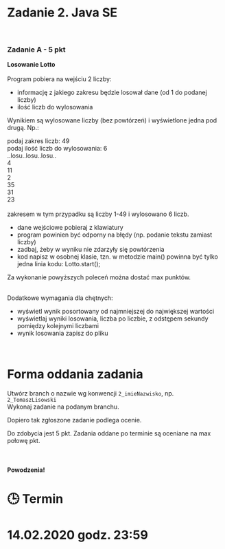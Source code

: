 # Zadanie 2. Java SE
​
### Zadanie A - 5 pkt
<b>Losowanie Lotto</b><br/><br/>
Program pobiera na wejściu 2 liczby: <br/>
- informację z jakiego zakresu będzie losował dane (od 1 do podanej liczby) <br/>
- ilość liczb do wylosowania <br/>


Wynikiem są wylosowane liczby (bez powtórzeń) i wyświetlone jedna pod drugą.
Np.: <br/>

podaj zakres liczb: 49 <br/>
podaj ilość liczb do wylosowania: 6 <br/>
..losu..losu..losu.. <br/>
4<br/>
11<br/>
2<br/>
35<br/>
31<br/>
23<br/>
<br/>zakresem w tym przypadku są liczby 1-49 i wylosowano 6 liczb.
​
- dane wejściowe pobieraj z klawiatury
- program powinien być odporny na błędy (np. podanie tekstu zamiast liczby)
- zadbaj, żeby w wyniku nie zdarzyły się powtórzenia
- kod napisz w osobnej klasie, tzn. w metodzie main() powinna być tylko jedna linia kodu: Lotto.start();


Za wykonanie powyższych poleceń można dostać max punktów. 
​

<br/>Dodatkowe wymagania dla chętnych:
- wyświetl wynik posortowany od najmniejszej do największej wartości
- wyświetlaj wyniki losowania, liczba po liczbie, z odstępem sekundy pomiędzy kolejnymi liczbami
- wynik losowania zapisz do pliku
​
 
​
# Forma oddania zadania
Utwórz branch o nazwie wg konwencji `2_imieNazwisko`, np. `2_TomaszLisowski`<br/>
Wykonaj zadanie na podanym branchu. <br/>


Dopiero tak zgłoszone zadanie podlega ocenie.


Do zdobycia jest 5 pkt.
Zadania oddane po terminie są oceniane na max połowę pkt.

​
#### Powodzenia!

# :clock3: Termin
# 14.02.2020 godz. 23:59
